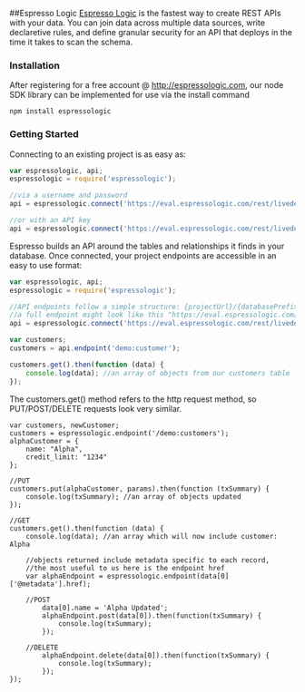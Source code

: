 ##Espresso Logic
[Espresso Logic](http://espressologic.com) is the fastest way to create REST APIs with your data. You can join data across multiple data sources, write declaretive rules, and define granular security for an API that deploys in the time it takes to scan the schema.

### Installation
After registering for a free account @ http://espressologic.com, our node SDK library can be implemented for use via the install command

```
npm install espressologic
```

### Getting Started

Connecting to an existing project is as easy as:

```javascript
var espressologic, api;
espressologic = require('espressologic');

//via a username and password
api = espressologic.connect('https://eval.espressologic.com/rest/livedemo/demo', 'demo', 'Password1');

//or with an API key
api = espressologic.connect('https://eval.espressologic.com/rest/livedemo/demo', 'readonly');
```

Espresso builds an API around the tables and relationships it finds in your database. Once connected, your project endpoints are accessible in an easy to use format:

```javascript
var espressologic, api;
espressologic = require('espressologic');

//API endpoints follow a simple structure: {projectUrl}/{databasePrefix}:{tableName}
//a full endpoint might look like this "https://eval.espressologic.com/rest/livedemo/demo/v1/demo:customer"
api = espressologic.connect('https://eval.espressologic.com/rest/livedemo/demo', 'demo', 'Password1');

var customers;
customers = api.endpoint('demo:customer');

customers.get().then(function (data) {
	console.log(data); //an array of objects from our customers table
});
```

The customers.get() method refers to the http request method, so PUT/POST/DELETE requests look very similar.

```
var customers, newCustomer;
customers = espressologic.endpoint('/demo:customers');
alphaCustomer = {
    name: "Alpha",
    credit_limit: "1234"
};

//PUT
customers.put(alphaCustomer, params).then(function (txSummary) {
	console.log(txSummary); //an array of objects updated
});

//GET
customers.get().then(function (data) {
	console.log(data); //an array which will now include customer: Alpha
	
	//objects returned include metadata specific to each record,
	//the most useful to us here is the endpoint href
    var alphaEndpoint = espressologic.endpoint(data[0]['@metadata'].href);
	
	//POST
    	data[0].name = 'Alpha Updated';
    	alphaEndpoint.post(data[0]).then(function(txSummary) {
    	    console.log(txSummary);
	    });
	    
	//DELETE
    	alphaEndpoint.delete(data[0]).then(function(txSummary) {
    	    console.log(txSummary);
	    });
});
```